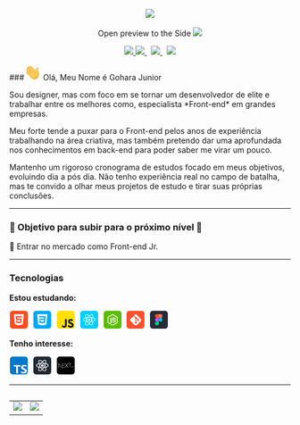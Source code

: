 <p align="center">
  <a href="">
    <img src="https://user-images.githubusercontent.com/57417305/87222610-74eeec00-c34b-11ea-9803-00736d9ac97a.gif">
  </a>
</p>

<p align="center">	Open preview to the Side
    <img src="https://user-images.githubusercontent.com/57417305/81239377-13bd3c00-8fdb-11ea-9567-30a27becb1bf.gif">
</p>

<p align="center">
    <!-- Badge - GitHub -->
  <a href="https://github.com/goharajunior">
    <img src="https://img.shields.io/github/followers/goharajunior?style=social"/>  
  </a>
  <!-- Badge - LinkedIn -->
  <a href="https://www.linkedin.com/in/goharajunior/">
    <img src="https://img.shields.io/badge/-Gohara Junior-blue?style=flat-square&logo=Linkedin&logoColor=white&link=https://www.linkedin.com/in/goharajunior/">
  </a>
  &nbsp;
  <!-- Badge - Gmail -->
  <a href="mailto:lucasgdbittencourt@gmail.com">
    <img src="https://img.shields.io/badge/-Gmail-c14438?style=flat-square&logo=Gmail&logoColor=white&link=mailto:goharajunior@gmail.com">
  </a>
  &nbsp;
  <!-- Badge - Twitter -->
  <a href="https://twitter.com/goharadev">
    <img src="https://img.shields.io/badge/-Twitter-1ca0f1?style=flat-square&labelColor=1ca0f1&logo=twitter&logoColor=white&link=https://twitter.com/goharadev">
  </a>
</p>

<!-- Apresentação -->
###<img src="/icons-readme/hello.gif" width="30px"> Olá, Meu Nome é Gohara Junior

<p>Sou designer, mas com foco em se tornar um desenvolvedor de elite e trabalhar entre os melhores como, especialista *Front-end* em grandes empresas.</p>

<p>Meu forte tende a puxar para o Front-end pelos anos de experiência trabalhando na área criativa, mas também pretendo dar uma aprofundada nos conhecimentos em back-end para poder saber me virar um pouco.</p>

<p>Mantenho um rigoroso cronograma de estudos focado em meus objetivos, evoluindo dia a pós dia. Não tenho experiência real no campo de batalha, mas te convido a olhar meus projetos de estudo e tirar suas próprias conclusões.</p>

---

### 🎯 Objetivo para subir para o próximo nível 🎯
<p>📌 Entrar no mercado como Front-end Jr.</p>

---

### Tecnologias
**Estou estudando:**

<p align="left">
  <!-- HTML Icon -->
  <img src="/icons-readme/html.png">&nbsp;
  <!-- CSS Icon -->
  <img src="/icons-readme/css.png">&nbsp;
  <!-- JS Icon -->
  <img src="/icons-readme/js.png">&nbsp;
  <!-- React Icon -->
  <img src="/icons-readme/react.png">&nbsp;
  <!-- NodeJS Icon -->
  <img src="/icons-readme/nodejs.png">&nbsp;
  <!-- Git Icon -->
  <img src="/icons-readme/git.png">&nbsp;
  <!-- Figma Icon -->
  <img src="/icons-readme/figma.png">&nbsp;
</p>

**Tenho interesse:**

<p align="left">
  <!-- TS Icon -->
  <img src="/icons-readme/ts.png">&nbsp;
  <!-- RN Icon -->
  <img src="/icons-readme/rn.png">&nbsp;
  <!-- NextJS Icon -->
  <img src="/icons-readme/nextJS.png">&nbsp;
</p>

---

<table align='left'>
  <row>
    <td>
     <!-- Card -->
      <img height='172' src='https://github-readme-stats.vercel.app/api/top-langs/?username=anuraghazra&layout=compact'>
    </td>
    <td>
      <img height='172' src='https://github-readme-stats.vercel.app/api?username=anuraghazra&show_icons=true&theme=dark'>
    </td>
  </row>
</table>
